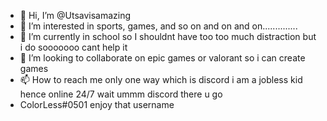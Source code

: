 - 👋 Hi, I’m @Utsavisamazing
- 👀 I’m interested in sports, games, and so on and on and on..............
- 🌱 I’m currently in school so I shouldnt have too too much distraction but i do sooooooo cant help it
- 💞️ I’m looking to collaborate on epic games or valorant so i can create games
- 📫 How to reach me only one way which is discord i am a jobless kid hence online 24/7 
wait ummm discord there u go
- ColorLess#0501
enjoy that username

<!---
Utsavisamazing/Utsavisamazing is a ✨ special ✨ repository because its `README.md` (this file) appears on your GitHub profile.
You can click the Preview link to take a look at your changes.
--->
